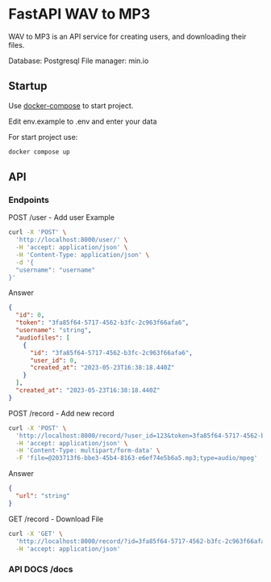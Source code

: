 # FastAPI WAV to MP3

WAV to MP3 is an API service for creating users, and downloading their files. 

Database: Postgresql
File manager: min.io

## Startup

Use [docker-compose](https://docs.docker.com/compose/) to start project.

Edit env.example to .env and enter your data


For start project use:
```bash
docker compose up
```

## API

### Endpoints

POST /user - Add user Example

```bash
curl -X 'POST' \
  'http://localhost:8000/user/' \
  -H 'accept: application/json' \
  -H 'Content-Type: application/json' \
  -d '{
  "username": "username"
}'
```
Answer 
```json
{
  "id": 0,
  "token": "3fa85f64-5717-4562-b3fc-2c963f66afa6",
  "username": "string",
  "audiofiles": [
    {
      "id": "3fa85f64-5717-4562-b3fc-2c963f66afa6",
      "user_id": 0,
      "created_at": "2023-05-23T16:38:18.440Z"
    }
  ],
  "created_at": "2023-05-23T16:38:18.440Z"
}
```
POST /record - Add new record
```bash
curl -X 'POST' \
  'http://localhost:8000/record/?user_id=123&token=3fa85f64-5717-4562-b3fc-2c963f66afa6' \
  -H 'accept: application/json' \
  -H 'Content-Type: multipart/form-data' \
  -F 'file=@203713f6-bbe3-45b4-8163-e6ef74e5b6a5.mp3;type=audio/mpeg'
```
Answer
```json
{
  "url": "string"
}
```

GET /record - Download File
```bash
curl -X 'GET' \
  'http://localhost:8000/record/?id=3fa85f64-5717-4562-b3fc-2c963f66afa6&user_id=123' \
  -H 'accept: application/json'
```

### API DOCS /docs
